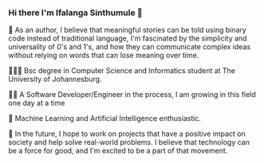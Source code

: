 ### Hi there I'm Ifalanga Sinthumule 👋

📝 As an author, I believe that meaningful stories can be told using binary code instead of traditional language, 
I'm fascinated by the simplicity and universality of 0's and 1's, and how they can communicate complex ideas without 
relying on words that can lose meaning over time.

👨🏼‍🎓 Bsc degree in Computer Science and Informatics student at The University of Johannesburg.

👨‍💻 A Software Developer/Engineer in the process, I am growing in this field one day at a time

🌱 Machine Learning and Artificial Intelligence enthusiastic.

🚀 In the future, I hope to work on projects that have a positive impact on society and help solve real-world problems. I believe that technology can be a force for good, and I'm excited to be a part of that movement.

